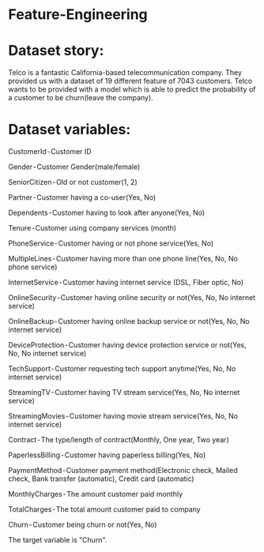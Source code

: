 # Feature-Engineering


# Dataset story:
Telco is a fantastic California-based telecommunication company. They provided us with a dataset of 19 different feature of 7043 customers. Telco wants to be provided with a model which is able to predict the probability of a customer to be churn(leave the company).

# Dataset variables:
CustomerId - Customer ID

Gender - Customer Gender(male/female)

SeniorCitizen - Old or not customer(1, 2)

Partner - Customer having a co-user(Yes, No)

Dependents - Customer having to look after anyone(Yes, No)

Tenure - Customer using company services (month)

PhoneService - Customer having or not phone service(Yes, No)

MultipleLines - Customer having more than one phone line(Yes, No, No phone service)

InternetService - Customer having internet service (DSL, Fiber optic, No)

OnlineSecurity - Customer having online security or not(Yes, No, No internet service)

OnlineBackup - Customer having online backup service or not(Yes, No, No internet service)

DeviceProtection - Customer having device protection service or not(Yes, No, No internet service)

TechSupport - Customer requesting tech support anytime(Yes, No, No internet service)

StreamingTV - Customer having TV stream service(Yes, No, No internet service)

StreamingMovies - Customer having movie stream service(Yes, No, No internet service)

Contract - The type/length of contract(Monthly, One year, Two year)

PaperlessBilling - Customer having paperless billing(Yes, No)

PaymentMethod - Customer payment method(Electronic check, Mailed check, Bank transfer (automatic), Credit card (automatic)

MonthlyCharges - The amount customer paid monthly

TotalCharges - The total amount customer paid to company

Churn - Customer being churn or not(Yes, No)

The target variable is "Churn".
